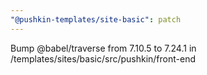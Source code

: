```yaml
---
"@pushkin-templates/site-basic": patch
---
```


Bump @babel/traverse from 7.10.5 to 7.24.1 in /templates/sites/basic/src/pushkin/front-end
